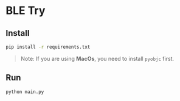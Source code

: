 # BLE Try
## Install
```Bash
pip install -r requirements.txt
```

> Note: If you are using **MacOs**, you need to install `pyobjc` first.

## Run
```Bash
python main.py
```
